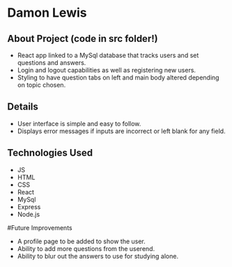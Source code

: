 # Damon Lewis

## About Project (code in src folder!)
* React app linked to a MySql database that tracks users and set questions and answers.
* Login and logout capabilities as well as registering new users.
* Styling to have question tabs on left and main body altered depending on topic chosen.

## Details
* User interface is simple and easy to follow.
* Displays error messages if inputs are incorrect or left blank for any field.

## Technologies Used
* JS
* HTML
* CSS
* React
* MySql
* Express
* Node.js

#Future Improvements
* A profile page to be added to show the user.
* Ability to add more questions from the userend.
* Ability to blur out the answers to use for studying alone.
